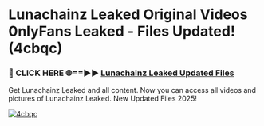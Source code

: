 # Lunachainz Leaked Original Videos 0nlyFans Leaked - Files Updated! (4cbqc)

<h3>🔴 CLICK HERE 🌐==►► <a href="https://tinyurl.com/ehrbuxhb" rel="nofollow">Lunachainz Leaked Updated Files</a></h3>

Get Lunachainz Leaked and all content. Now you can access all videos and pictures of Lunachainz Leaked. New Updated Files 2025!

[![4cbqc](https://i.imgur.com/lVYEuWS.gif)](https://tinyurl.com/ehrbuxhb)
